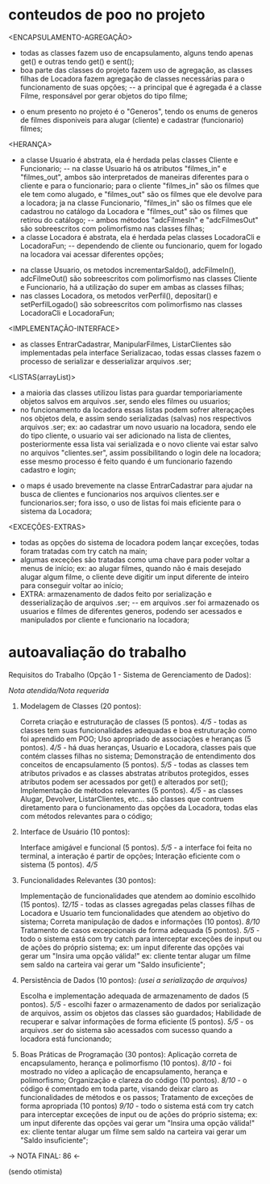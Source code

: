 # conteudos de poo no projeto #

<ENCAPSULAMENTO-AGREGAÇÃO>

- todas as classes fazem uso de encapsulamento, alguns tendo apenas get() e outras tendo get() e sent();
- boa parte das classes do projeto fazem uso de agregação, as classes filhas de Locadora fazem agregação de classes necessárias para o funcionamento de suas opções;
    -- a principal que é agregada é a classe Filme, responsável por gerar objetos do tipo filme;

<ENUM>

- o enum presento no projeto é o "Generos", tendo os enums de generos de filmes disponiveis para alugar (cliente) e cadastrar (funcionario) filmes;

<HERANÇA>

- a classe Usuario é abstrata, ela é herdada pelas classes Cliente e Funcionario;
    -- na classe Usuario há os atributos "filmes_in" e "filmes_out", ambos são interpretados de maneiras diferentes para o cliente e para o funcionario; para o cliente "filmes_in" são os filmes que ele tem como alugado, e "filmes_out" são os filmes que ele devolve para a locadora; ja na classe Funcionario, "filmes_in" são os filmes que ele cadastrou no catálogo da Locadora e "filmes_out" são os filmes que retirou do catálogo;
    -- ambos métodos "adcFilmesIn" e "adcFilmesOut" são sobreescritos com polimorfismo nas classes filhas;
- a classe Locadora é abstrata, ela é herdada pelas classes LocadoraCli e LocadoraFun;
    -- dependendo de cliente ou funcionario, quem for logado na locadora vai acessar diferentes opções;

<POLIMORFISMO>

- na classe Usuario, os metodos incrementarSaldo(), adcFilmeIn(), adcFilmeOut() são sobreescritos com polimorfismo nas classes Cliente e Funcionario, há a utilização do super em ambas as classes filhas;
- nas classes Locadora, os metodos verPerfil(), depositar() e setPerfilLogado() são sobreescritos com polimorfismo nas classes LocadoraCli e LocadoraFun;

<IMPLEMENTAÇÃO-INTERFACE>

- as classes EntrarCadastrar, ManipularFilmes, ListarClientes são implementadas pela interface Serializacao, todas essas classes fazem o processo de serializar e desserializar arquivos .ser;

<LISTAS(arrayList)>

- a maioria das classes utilizou listas para guardar temporiariamente objetos salvos em arquivos .ser, sendo eles filmes ou usuarios;
- no funcionamento da locadora essas listas podem sofrer alteraçações nos objetos dela, e assim sendo serializadas (salvas) nos respectivos arquivos .ser;
    ex: ao cadastrar um novo usuario na locadora, sendo ele do tipo cliente, o usuario vai ser adicionado na lista de clientes, posteriormente essa lista vai serializada e o novo cliente vai estar salvo no arquivos "clientes.ser", assim possibilitando o login dele na locadora; esse mesmo processo é feito quando é um funcionario fazendo cadastro e login; 

<MAPA>

- o maps é usado brevemente na classe EntrarCadastrar para ajudar na busca de clientes e funcionarios nos arquivos clientes.ser e funcionarios.ser; fora isso, o uso de listas foi mais eficiente para o sistema da Locadora;

<EXCEÇÕES-EXTRAS>

- todas as opções do sistema de locadora podem lançar exceções, todas foram tratadas com try catch na main;
- algumas exceções são tratadas como uma chave para poder voltar a menus de início;
    ex: ao alugar filmes, quando não é mais desejado alugar algum filme, o cliente deve digitir um input diferente de inteiro para conseguir voltar ao início;
- EXTRA: armazenamento de dados feito por serialização e desserialização de arquivos .ser;
    -- em arquivos .ser foi armazenado os usuarios e filmes de diferentes generos, podendo ser acessados e manipulados por cliente e funcionario na locadora;


# autoavaliação do trabalho #

<!-- professor, nao deu tempo mostrar esses requistos no video, mas dei uma breve resumida em cada um -->

Requisitos do Trabalho (Opção 1 - Sistema de Gerenciamento de Dados):

*Nota atendida/Nota requerida*

1. Modelagem de Classes (20 pontos):
    
    Correta criação e estruturação de classes (5 pontos). *4/5*
        - todas as classes tem suas funcionalidades adequadas e boa estruturação como foi aprendido em POO;
    Uso apropriado de associações e heranças (5 pontos). *4/5*
        - há duas heranças, Usuario e Locadora, classes pais que contém classes filhas no sistema;
    Demonstração de entendimento dos conceitos de encapsulamento (5 pontos). *5/5*
        - todas as classes tem atributos privados e as classes abstratas atributos protegidos, esses atributos podem ser acessados por get() e alterados por set();
    Implementação de métodos relevantes (5 pontos). *4/5*
        - as classes Alugar, Devolver, ListarClientes, etc... são classes que contruem diretamento para o funcionamento das opções da Locadora, todas elas com métodos relevantes para o código; 

2. Interface de Usuário (10 pontos):
    
    Interface amigável e funcional (5 pontos). *5/5*
        - a interface foi feita no terminal, a interação é partir de opções;
    Interação eficiente com o sistema (5 pontos). *4/5*

3. Funcionalidades Relevantes (30 pontos):

    Implementação de funcionalidades que atendem ao domínio escolhido (15 pontos). *12/15*
        - todas as classes agregadas pelas classes filhas de Locadora e Usuario tem funcionalidades que atendem ao objetivo do sistema;
    Correta manipulação de dados e informações (10 pontos). *8/10*
    Tratamento de casos excepcionais de forma adequada (5 pontos). *5/5*
        - todo o sistema está com try catch para interceptar exceções de input ou de ações do próprio sistema;
            ex: um input diferente das opções vai gerar um "Insira uma opção válida!"
            ex: cliente tentar alugar um filme sem saldo na carteira vai gerar um "Saldo insuficiente";

4. Persistência de Dados (10 pontos): *(usei a serialização de arquivos)*

    Escolha e implementação adequada de armazenamento de dados (5 pontos). *5/5*
        - escolhi fazer o armazenamento de dados por serialização de arquivos, assim os objetos das classes são guardados;
    Habilidade de recuperar e salvar informações de forma eficiente (5 pontos). *5/5*
        - os arquivos .ser do sistema são acessados com sucesso quando a locadora está funcionando;

5. Boas Práticas de Programação (30 pontos):
    Aplicação correta de encapsulamento, herança e polimorfismo (10 pontos). *8/10*
        - foi mostrado no vídeo a aplicação de encapsulamento, herança e polimorfismo;
    Organização e clareza do código (10 pontos). *8/10*
        - o código é comentado em toda parte, visando deixar claro as funcionalidades de métodos e os passos;
    Tratamento de exceções de forma apropriada (10 pontos) *9/10*
        - todo o sistema está com try catch para interceptar exceções de input ou de ações do próprio sistema;
            ex: um input diferente das opções vai gerar um "Insira uma opção válida!"
            ex: cliente tentar alugar um filme sem saldo na carteira vai gerar um "Saldo insuficiente";

-> NOTA FINAL: 86 <-

(sendo otimista)